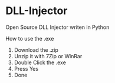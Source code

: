 # DLL-Injector
Open Source DLL Injector writen in Python

How to use the .exe
1. Download the .zip
2. Unzip it with 7Zip or WinRar
3. Double Click the .exe
4. Press Yes
5. Done


